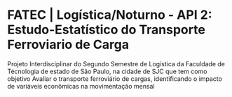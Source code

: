 # FATEC | Logística/Noturno - API 2: Estudo-Estatístico do Transporte Ferroviario de Carga
Projeto Interdisciplinar do Segundo Semestre de Logística da Faculdade de Técnologia de estado de São Paulo, na cidade de SJC que tem como objetivo Avaliar o transporte ferroviário de cargas, identificando o impacto de variáveis econômicas na movimentação mensal
